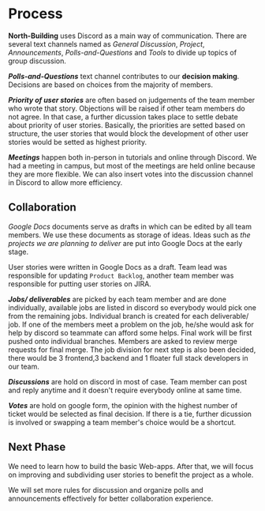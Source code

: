 ﻿# Process

**North-Building** uses Discord as a main way of communication. There are several text channels named as *General Discussion*, *Project*, *Announcements*, *Polls-and-Questions* and *Tools* to divide up topics of group discussion.

***Polls-and-Questions*** text channel contributes to our **decision making**. Decisions are based on choices from the majority of members. 

***Priority of user stories*** are often based on judgements of the team member who wrote that story. Objections will be raised if other team members do not agree. In that case, a further dicussion takes place to settle debate about priority of user stories. Basically, the priorities are setted based on structure, the user stories that would block the development of other user stories would be setted as highest priority.

***Meetings*** happen both in-person in tutorials and online through Discord. We had a meeting in campus, but most of the meetings are held online because they are more flexible. We can also insert votes into the discussion channel in Discord to allow more efficiency.

## Collaboration

*Google Docs* documents serve as drafts in which can be edited by all team members. We use these documents as storage of ideas. Ideas such as _the projects we are planning to deliver_ are put into Google Docs at the early stage.

User stories were written in Google Docs as a draft. Team lead was responsible for updating `Product Backlog`, another team member was responsible for putting user stories on JIRA. 

***Jobs/ deliverables*** are picked by each team member and are done individually, available jobs are listed in discord so everybody would pick one from the remaining jobs. Individual branch is created for each deliverable/ job. If one of the members meet a problem on the job, he/she would ask for help by discord so teammate can afford some helps. Final work will be first pushed onto individual branches. Members are asked to review merge requests for final merge. The job division for next step is also been decided, there would be 3 frontend,3 backend and 1 floater full stack developers in our team.

***Discussions*** are hold on discord in most of case. Team member can post and reply anytime and it doesn't require everybody online at same time.

***Votes*** are hold on google form, the opinion with the highest number of ticket would be selected as final decision. If there is a tie, further dicussion is involved or swapping a team member's choice would be a shortcut.

## Next Phase

We need to learn how to build the basic Web-apps. After that, we will focus on improving and subdividing user stories to benefit the project as a whole.

We will set more rules for discussion and organize polls and announcements effectively for better collaboration experience.

